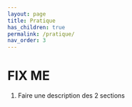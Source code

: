 ```yaml
---
layout: page
title: Pratique
has_children: true
permalink: /pratique/
nav_order: 3
---
```


<link rel="icon" href="/img/logo.png">

# FIX ME

1. Faire une description des 2 sections